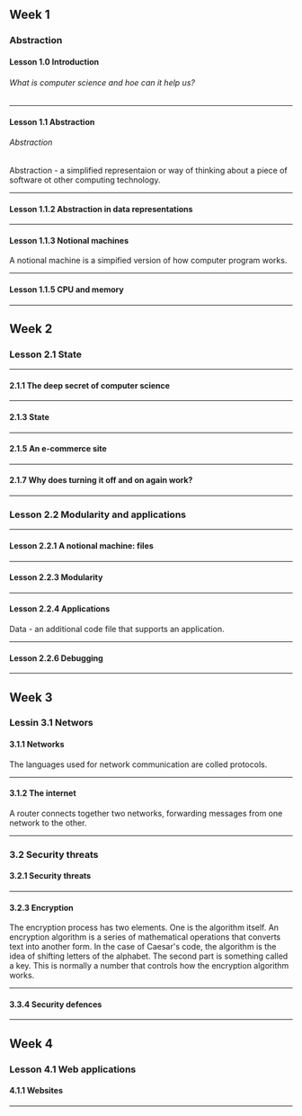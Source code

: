 ## Week 1

### Abstraction

#### Lesson 1.0 Introduction

<h6>What is computer science and hoe can it help us?</h6>

---

#### Lesson 1.1 Abstraction

<h6>Abstraction</h6>

Abstraction - a simplified representaion or way of thinking about a piece of software ot other computing technology.

---

#### Lesson 1.1.2 Abstraction in data representations

---

#### Lesson 1.1.3 Notional machines

A notional machine is a simpified version of how computer program works.

---

#### Lesson 1.1.5 CPU and memory

---

## Week 2

### Lesson 2.1 State

---

#### 2.1.1 The deep secret of computer science

---

#### 2.1.3 State

---

#### 2.1.5 An e-commerce site

---

#### 2.1.7 Why does turning it off and on again work?

---

### Lesson 2.2 Modularity and applications

---

#### Lesson 2.2.1 A notional machine: files

---

#### Lesson 2.2.3 Modularity

---

#### Lesson 2.2.4 Applications

Data - an additional code file that supports an application.

---

#### Lesson 2.2.6 Debugging

---

## Week 3

### Lessin 3.1 Networs

#### 3.1.1 Networks

The languages used for network communication are colled protocols.

---

#### 3.1.2 The internet

A router connects together two networks, forwarding messages from one network to the other.

---

### 3.2 Security threats

#### 3.2.1 Security threats

---

#### 3.2.3 Encryption

The encryption process has two elements. One is the algorithm itself. An encryption algorithm is a series of mathematical operations that converts text into another form. In the case of Caesar's code, the algorithm is the idea of shifting letters of the alphabet. The second part is something called a key. This is normally a number that controls how the encryption algorithm works.

---

#### 3.3.4 Security defences

---

## Week 4

### Lesson 4.1 Web applications

#### 4.1.1 Websites

---
